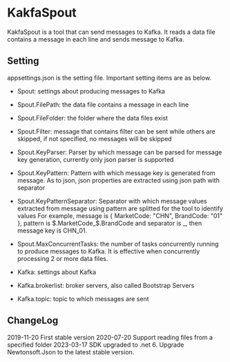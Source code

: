 # KakfaSpout

KakfaSpout is a tool that can send messages to Kafka. It reads a data file contains a message in each line and sends message to Kafka.

## Setting

appsettings.json is the setting file. Important setting items are as below.

- Spout: settings about producing messages to Kafka
- Spout.FilePath: the data file contains a message in each line
- Spout.FileFolder: the folder where the data files exist
- Spout.Filter: message that contains filter can be sent while others are skipped, if not specified, no messages will be skipped
- Spout.KeyParser: Parser by which message can be parsed for message key generation, currently only json parser is supported
- Spout.KeyPattern: Pattern with which message key is generated from message. As to json, json properties are extracted using json path with separator
- Spout.KeyPatternSeparator: Separator with which message values extracted from message using pattern are splitted for the tool to identify values
For example, message is { MarketCode: "CHN", BrandCode: "01" }, pattern is $.MarketCode_$.BrandCode and separator is _, then message key is CHN_01.
- Spout.MaxConcurrentTasks: the number of tasks concurrently running to produce messages to Kafka. It is effective when concurrently processing 2 or more data files.

- Kafka: settings about Kafka
- Kafka.brokerlist: broker servers, also called Bootstrap Servers
- Kafka.topic: topic to which messages are sent

## ChangeLog

2019-11-20 First stable version
2020-07-20 Support reading files from a specified folder
2023-03-17 SDK upgraded to .net 6. Upgrade Newtonsoft.Json to the latest stable version.